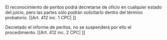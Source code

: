El reconocimiento de peritos podrá decretarse de oficio en cualquier estado del juicio, pero las partes sólo podrán solicitarlo dentro del término probatorio. [[Art. 412 inc. 1 CPC| ]]

Decretado el informe de peritos, no se suspenderá por ello el procedimiento. [[Art. 412 inc. 2 CPC| ]]